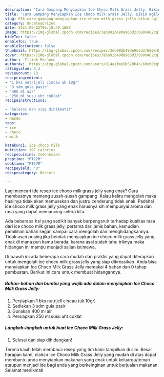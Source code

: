 ```yaml
---
description: "Cara Gampang Menyiapkan Ice Choco Milk Grass Jelly, Bikin Ngiler"
title: "Cara Gampang Menyiapkan Ice Choco Milk Grass Jelly, Bikin Ngiler"
slug: 636-cara-gampang-menyiapkan-ice-choco-milk-grass-jelly-bikin-ngiler
category: Uncategorized
date: 2021-09-22T06:10:40.160Z
image: https://img-global.cpcdn.com/recipes/3eb892b49de966d3/680x482cq70/ice-choco-milk-grass-jelly-foto-resep-utama.jpg
hideToc: false
enableToc: true
enableTocContent: false
thumbnail: https://img-global.cpcdn.com/recipes/3eb892b49de966d3/680x482cq70/ice-choco-milk-grass-jelly-foto-resep-utama.jpg
cover: https://img-global.cpcdn.com/recipes/3eb892b49de966d3/680x482cq70/ice-choco-milk-grass-jelly-foto-resep-utama.jpg
author:  Titiek Purnomo
authorAv:  https://img-global.cpcdn.com/users/014aefee5b520b4b/60x60cq50/avatar.jpg
ratingvalue: 3.3
reviewcount: 13
recipeingredient:
- "1 bks nutrijell cincau uk 10gr"
- "3 sdm gula pasir"
- "400 ml air"
- "250 ml susu uht coklat"
recipeinstructions:

- "Selesai dan siap dinikmati!"
categories:
- Resep
tags:
- ice
- choco
- milk

katakunci: ice choco milk 
nutrition: 197 calories
recipecuisine: Indonesian
preptime: "PT22M"
cooktime: "PT57M"
recipeyield: "3"
recipecategory: Dessert

---
```



Lagi mencari ide resep ice choco milk grass jelly yang enak? Cara membuatnya memang susah-susah gampang. Kalau keliru mengolah maka hasilnya tidak akan memuaskan dan justru cenderung tidak enak. Padahal ice choco milk grass jelly yang enak harusnya sih mempunyai aroma dan rasa yang dapat memancing selera kita.


Ada beberapa hal yang sedikit banyak berpengaruh terhadap kualitas rasa dari ice choco milk grass jelly, pertama dari jenis bahan, kemudian pemilihan bahan segar, sampai cara mengolah dan menghidangkannya. Tidak usah pusing jika hendak menyiapkan ice choco milk grass jelly yang enak di mana pun kamu berada, karena asal sudah tahu triknya maka hidangan ini mampu menjadi sajian istimewa.




Di bawah ini ada beberapa cara mudah dan praktis yang dapat diterapkan untuk mengolah ice choco milk grass jelly yang siap dikreasikan. Anda bisa menyiapkan Ice Choco Milk Grass Jelly memakai 4 bahan dan 0 tahap pembuatan. Berikut ini cara untuk membuat hidangannya.

<!--inarticleads1-->

##### Bahan-bahan dan bumbu yang wajib ada dalam menyiapkan Ice Choco Milk Grass Jelly:

1. Persiapkan 1 bks nutrijell cincau (uk 10gr)
1. Sediakan 3 sdm gula pasir
1. Gunakan 400 ml air
1. Persiapkan 250 ml susu uht coklat




<!--inarticleads2-->

##### Langkah-langkah untuk buat Ice Choco Milk Grass Jelly:


1. Selesai dan siap dihidangkan!



Terima kasih telah membaca resep yang tim kami tampilkan di sini. Besar harapan kami, olahan Ice Choco Milk Grass Jelly yang mudah di atas dapat membantu anda menyiapkan makanan yang enak untuk keluarga/teman ataupun menjadi ide bagi anda yang berkeinginan untuk berjualan makanan. Selamat menikmati
